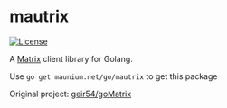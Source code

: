 mautrix
======
[![License](http://img.shields.io/:license-mpl2-blue.svg?style=flat-square)](https://www.mozilla.org/en-US/MPL/2.0/)

A [Matrix](https://matrix.org) client library for Golang.

Use `go get maunium.net/go/mautrix` to get this package

Original project: [geir54/goMatrix](https://github.com/geir54/goMatrix)
